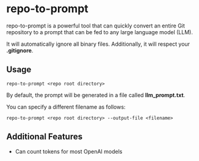 # repo-to-prompt
repo-to-prompt is a powerful tool that can quickly convert an entire Git repository to a prompt that can be fed to any large language model (LLM).

It will automatically ignore all binary files. Additionally, it will respect your **.gitignore**.

## Usage

```
repo-to-prompt <repo root directory>
```

By default, the prompt will be generated in a file called **llm_prompt.txt**.

You can specify a different filename as follows:

```
repo-to-prompt <repo root directory> --output-file <filename>
```

## Additional Features

- Can count tokens for most OpenAI models
